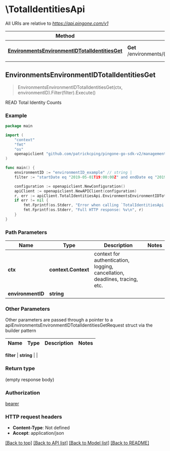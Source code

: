 # \TotalIdentitiesApi

All URIs are relative to *https://api.pingone.com/v1*

Method | HTTP request | Description
------------- | ------------- | -------------
[**EnvironmentsEnvironmentIDTotalIdentitiesGet**](TotalIdentitiesApi.md#EnvironmentsEnvironmentIDTotalIdentitiesGet) | **Get** /environments/{environmentID}/totalIdentities | READ Total Identity Counts



## EnvironmentsEnvironmentIDTotalIdentitiesGet

> EnvironmentsEnvironmentIDTotalIdentitiesGet(ctx, environmentID).Filter(filter).Execute()

READ Total Identity Counts

### Example

```go
package main

import (
    "context"
    "fmt"
    "os"
    openapiclient "github.com/patrickcping/pingone-go-sdk-v2/management"
)

func main() {
    environmentID := "environmentID_example" // string | 
    filter := "startDate eq "2019-05-01T19:00:00Z" and endDate eq "2019-05-31T19:00:00Z"" // string |  (optional)

    configuration := openapiclient.NewConfiguration()
    apiClient := openapiclient.NewAPIClient(configuration)
    r, err := apiClient.TotalIdentitiesApi.EnvironmentsEnvironmentIDTotalIdentitiesGet(context.Background(), environmentID).Filter(filter).Execute()
    if err != nil {
        fmt.Fprintf(os.Stderr, "Error when calling `TotalIdentitiesApi.EnvironmentsEnvironmentIDTotalIdentitiesGet``: %v\n", err)
        fmt.Fprintf(os.Stderr, "Full HTTP response: %v\n", r)
    }
}
```

### Path Parameters


Name | Type | Description  | Notes
------------- | ------------- | ------------- | -------------
**ctx** | **context.Context** | context for authentication, logging, cancellation, deadlines, tracing, etc.
**environmentID** | **string** |  | 

### Other Parameters

Other parameters are passed through a pointer to a apiEnvironmentsEnvironmentIDTotalIdentitiesGetRequest struct via the builder pattern


Name | Type | Description  | Notes
------------- | ------------- | ------------- | -------------

 **filter** | **string** |  | 

### Return type

 (empty response body)

### Authorization

[bearer](../README.md#bearer)

### HTTP request headers

- **Content-Type**: Not defined
- **Accept**: application/json

[[Back to top]](#) [[Back to API list]](../README.md#documentation-for-api-endpoints)
[[Back to Model list]](../README.md#documentation-for-models)
[[Back to README]](../README.md)

